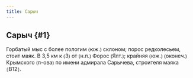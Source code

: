 ```yaml
---
title: Сарыч
---
```

## Сарыч {#1}

Горбатый мыс с более пологим ⦅юж.⦆ склоном; порос редколесьем, стоит маяк. В 3,5 км к ⦅З⦆ от ⦅н.п.⦆ Форос ⦅Ялт.⦆; крайняя ⦅юж.⦆ ⦅оконеч.⦆ Крымского ⦅п-ова⦆ по имени адмирала Сарычева, строителя маяка ⦃В12⦄.

